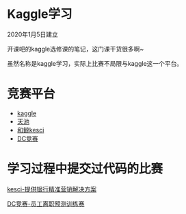 # Kaggle学习

2020年1月5日建立

开课吧的kaggle选修课的笔记，这门课干货很多啊~

虽然名称是kaggle学习，实际上比赛不局限与kaggle这一个平台。

# 竞赛平台

- [kaggle](https://www.kaggle.com/)
- [天池](https://tianchi.aliyun.com/home/)
- [和鲸kesci](https://www.kesci.com/)
- [DC竞赛](https://www.dcjingsai.com/)

# 学习过程中提交过代码的比赛

[kesci-提供银行精准营销解决方案 ](https://www.kesci.com/home/competition/5c234c6626ba91002bfdfdd3)

[DC竞赛-员工离职预测训练赛](https://www.dcjingsai.com/common/cmpt/%E5%91%98%E5%B7%A5%E7%A6%BB%E8%81%8C%E9%A2%84%E6%B5%8B%E8%AE%AD%E7%BB%83%E8%B5%9B_%E7%AB%9E%E8%B5%9B%E4%BF%A1%E6%81%AF.html)